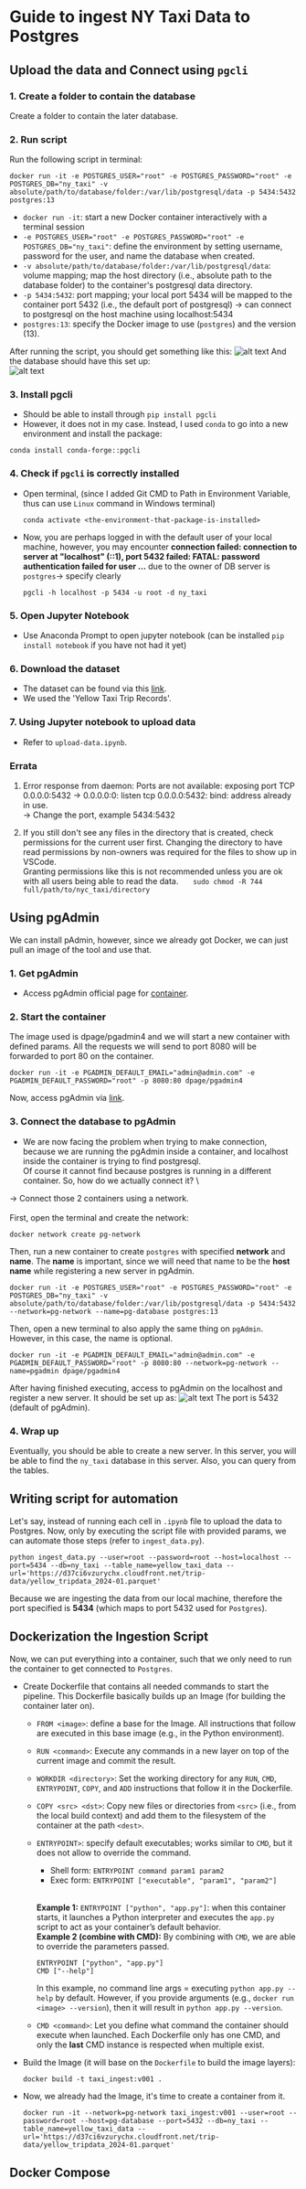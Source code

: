 # Guide to ingest NY Taxi Data to Postgres

## Upload the data and Connect using `pgcli`

### 1. Create a folder to contain the database

Create a folder to contain the later database.

### 2. Run script

Run the following script in terminal:

```
docker run -it -e POSTGRES_USER="root" -e POSTGRES_PASSWORD="root" -e POSTGRES_DB="ny_taxi" -v absolute/path/to/database/folder:/var/lib/postgresql/data -p 5434:5432 postgres:13
```

- `docker run -it`: start a new Docker container interactively with a terminal session
- `-e POSTGRES_USER="root" -e POSTGRES_PASSWORD="root" -e POSTGRES_DB="ny_taxi"`: define the environment by setting username, password for the user, and name the database when created.
- `-v absolute/path/to/database/folder:/var/lib/postgresql/data`: volume mapping; map the host directory (i.e., absolute path to the database folder) to the container's postgresql data directory.
- `-p 5434:5432`: port mapping; your local port 5434 will be mapped to the container port 5432 (i.e., the default port of postgresql) -> can connect to postgresql on the host machine using localhost:5434
- `postgres:13`: specify the Docker image to use (`postgres`) and the version (13).

After running the script, you should get something like this:
![alt text](./img/image.png)
And the database should have this set up: \
![alt text](./img/image1.png)

### 3. Install pgcli

- Should be able to install through `pip install pgcli`
- However, it does not in my case. Instead, I used `conda` to go into a new environment and install the package:

```
conda install conda-forge::pgcli
```

### 4. Check if `pgcli` is correctly installed

- Open terminal, (since I added Git CMD to Path in Environment Variable, thus can use `Linux` command in Windows terminal)
  ```
  conda activate <the-environment-that-package-is-installed>
  ```
- Now, you are perhaps logged in with the default user of your local machine, however, you may encounter **connection failed: connection to server at "localhost" (::1), port 5432 failed: FATAL: password authentication failed for user ...** due to the owner of DB server is `postgres`-> specify clearly
  ```
  pgcli -h localhost -p 5434 -u root -d ny_taxi
  ```

### 5. Open Jupyter Notebook

- Use Anaconda Prompt to open jupyter notebook (can be installed `pip install notebook` if you have not had it yet)

### 6. Download the dataset

- The dataset can be found via this [link](https://www.nyc.gov/site/tlc/about/tlc-trip-record-data.page).
- We used the 'Yellow Taxi Trip Records'.

### 7. Using Jupyter notebook to upload data

- Refer to `upload-data.ipynb`.

### Errata

1. Error response from daemon: Ports are not available: exposing port TCP 0.0.0.0:5432 -> 0.0.0.0:0: listen tcp 0.0.0.0:5432: bind: address already in use. \
   -> Change the port, example 5434:5432

2. If you still don't see any files in the directory that is created, check permissions for the current user first. Changing the directory to have read permissions by non-owners was required for the files to show up in VSCode. \
   Granting permissions like this is not recommended unless you are ok with all users being able to read the data.
   `   sudo chmod -R 744 full/path/to/nyc_taxi/directory`

## Using pgAdmin

We can install pAdmin, however, since we already got Docker, we can just pull an image of the tool and use that.

### 1. Get pgAdmin

- Access pgAdmin official page for [container](https://hub.docker.com/r/dpage/pgadmin4/).

### 2. Start the container

The image used is dpage/pgadmin4 and we will start a new container with defined params. All the requests we will send to port 8080 will be forwarded to port 80 on the container.

```
docker run -it -e PGADMIN_DEFAULT_EMAIL="admin@admin.com" -e PGADMIN_DEFAULT_PASSWORD="root" -p 8080:80 dpage/pgadmin4
```

Now, access pgAdmin via [link](http://localhost:8080).

### 3. Connect the database to pgAdmin

- We are now facing the problem when trying to make connection, because we are running the pgAdmin inside a container, and localhost inside the container is trying to find postgresql. \
  Of course it cannot find because postgres is running in a different container. So, how do we actually connect it? \

-> Connect those 2 containers using a network. \
\
First, open the terminal and create the network:

```
docker network create pg-network
```

Then, run a new container to create `postgres` with specified **network** and **name**. The **name** is important, since we will need that name to be the **host name** while registering a new server in pgAdmin.

```
docker run -it -e POSTGRES_USER="root" -e POSTGRES_PASSWORD="root" -e POSTGRES_DB="ny_taxi" -v absolute/path/to/database/folder:/var/lib/postgresql/data -p 5434:5432 --network=pg-network --name=pg-database postgres:13
```

Then, open a new terminal to also apply the same thing on `pgAdmin`. However, in this case, the name is optional.

```
docker run -it -e PGADMIN_DEFAULT_EMAIL="admin@admin.com" -e PGADMIN_DEFAULT_PASSWORD="root" -p 8080:80 --network=pg-network --name=pgadmin dpage/pgadmin4
```

After having finished executing, access to pgAdmin on the localhost and register a new server. It should be set up as:
![alt text](./img/image2.png)
The port is 5432 (default of pgAdmin).

### 4. Wrap up

Eventually, you should be able to create a new server. In this server, you will be able to find the `ny_taxi` database in this server. Also, you can query from the tables.

## Writing script for automation

Let's say, instead of running each cell in `.ipynb` file to upload the data to Postgres. Now, only by executing the script file with provided params, we can automate those steps (refer to `ingest_data.py`).

```
python ingest_data.py --user=root --password=root --host=localhost --port=5434 --db=ny_taxi --table_name=yellow_taxi_data --url='https://d37ci6vzurychx.cloudfront.net/trip-data/yellow_tripdata_2024-01.parquet'
```

Because we are ingesting the data from our local machine, therefore the port specified is **5434** (which maps to port 5432 used for `Postgres`).

## Dockerization the Ingestion Script

Now, we can put everything into a container, such that we only need to run the container to get connected to `Postgres`.

- Create Dockerfile that contains all needed commands to start the pipeline. This Dockerfile basically builds up an Image (for building the container later on).

  - `FROM <image>`: define a base for the Image. All instructions that follow are executed in this base image (e.g., in the Python environment).
  - `RUN <command>`: Execute any commands in a new layer on top of the current image and commit the result.  
  - `WORKDIR <directory>`: Set the working directory for any `RUN`, `CMD`, `ENTRYPOINT`, `COPY`, and `ADD` instructions that follow it in the Dockerfile.
  - `COPY <src> <dst>`: Copy new files or directories from `<src>` (i.e., from the local build context) and add them to the filesystem of the container at the path `<dest>`.
  - `ENTRYPOINT>`: specify default executables; works similar to `CMD`, but it does not allow to override the command.
    - Shell form: `ENTRYPOINT command param1 param2`
    - Exec form: `ENTRYPOINT ["executable", "param1", "param2"]`
    <br>

    **Example 1:** `ENTRYPOINT ["python", "app.py"]`: when this container starts, it launches a Python interpreter and executes the `app.py` script to act as your container’s default behavior. 
    <br>
    **Example 2 (combine with CMD):** By combining with `CMD`, we are able to override the parameters passed. 
    ```
    ENTRYPOINT ["python", "app.py"]
    CMD ["--help"]
    ```  
    In this example, no command line args = executing `python app.py --help` by default. However, if you provide arguments (e.g., `docker run <image> --version`), then it will result in `python app.py --version`.   
  - `CMD <command>`: Let you define what command the container should execute when launched. Each Dockerfile only has one CMD, and only the **last** CMD instance is respected when multiple exist.


- Build the Image (it will base on the `Dockerfile` to build the image layers):

  ```
  docker build -t taxi_ingest:v001 .
  ```

- Now, we already had the Image, it's time to create a container from it.

  ```
  docker run -it --network=pg-network taxi_ingest:v001 --user=root --password=root --host=pg-database --port=5432 --db=ny_taxi --table_name=yellow_taxi_data --url='https://d37ci6vzurychx.cloudfront.net/trip-data/yellow_tripdata_2024-01.parquet'
  ```

## Docker Compose
